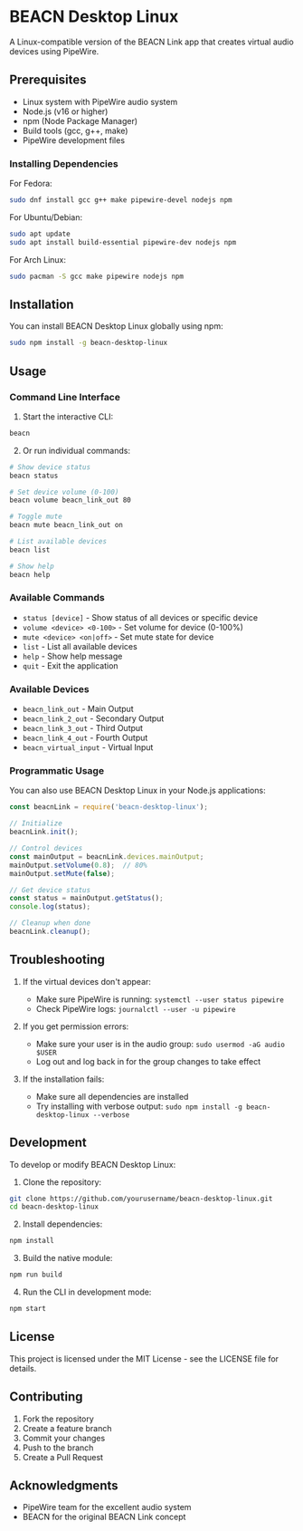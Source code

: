 # BEACN Desktop Linux

A Linux-compatible version of the BEACN Link app that creates virtual audio devices using PipeWire.

## Prerequisites

- Linux system with PipeWire audio system
- Node.js (v16 or higher)
- npm (Node Package Manager)
- Build tools (gcc, g++, make)
- PipeWire development files

### Installing Dependencies

For Fedora:
```bash
sudo dnf install gcc g++ make pipewire-devel nodejs npm
```

For Ubuntu/Debian:
```bash
sudo apt update
sudo apt install build-essential pipewire-dev nodejs npm
```

For Arch Linux:
```bash
sudo pacman -S gcc make pipewire nodejs npm
```

## Installation

You can install BEACN Desktop Linux globally using npm:

```bash
sudo npm install -g beacn-desktop-linux
```

## Usage

### Command Line Interface

1. Start the interactive CLI:
```bash
beacn
```

2. Or run individual commands:
```bash
# Show device status
beacn status

# Set device volume (0-100)
beacn volume beacn_link_out 80

# Toggle mute
beacn mute beacn_link_out on

# List available devices
beacn list

# Show help
beacn help
```

### Available Commands

- `status [device]` - Show status of all devices or specific device
- `volume <device> <0-100>` - Set volume for device (0-100%)
- `mute <device> <on|off>` - Set mute state for device
- `list` - List all available devices
- `help` - Show help message
- `quit` - Exit the application

### Available Devices

- `beacn_link_out` - Main Output
- `beacn_link_2_out` - Secondary Output
- `beacn_link_3_out` - Third Output
- `beacn_link_4_out` - Fourth Output
- `beacn_virtual_input` - Virtual Input

### Programmatic Usage

You can also use BEACN Desktop Linux in your Node.js applications:

```javascript
const beacnLink = require('beacn-desktop-linux');

// Initialize
beacnLink.init();

// Control devices
const mainOutput = beacnLink.devices.mainOutput;
mainOutput.setVolume(0.8);  // 80%
mainOutput.setMute(false);

// Get device status
const status = mainOutput.getStatus();
console.log(status);

// Cleanup when done
beacnLink.cleanup();
```

## Troubleshooting

1. If the virtual devices don't appear:
   - Make sure PipeWire is running: `systemctl --user status pipewire`
   - Check PipeWire logs: `journalctl --user -u pipewire`

2. If you get permission errors:
   - Make sure your user is in the audio group: `sudo usermod -aG audio $USER`
   - Log out and log back in for the group changes to take effect

3. If the installation fails:
   - Make sure all dependencies are installed
   - Try installing with verbose output: `sudo npm install -g beacn-desktop-linux --verbose`

## Development

To develop or modify BEACN Desktop Linux:

1. Clone the repository:
```bash
git clone https://github.com/yourusername/beacn-desktop-linux.git
cd beacn-desktop-linux
```

2. Install dependencies:
```bash
npm install
```

3. Build the native module:
```bash
npm run build
```

4. Run the CLI in development mode:
```bash
npm start
```

## License

This project is licensed under the MIT License - see the LICENSE file for details.

## Contributing

1. Fork the repository
2. Create a feature branch
3. Commit your changes
4. Push to the branch
5. Create a Pull Request

## Acknowledgments

- PipeWire team for the excellent audio system
- BEACN for the original BEACN Link concept
